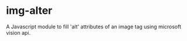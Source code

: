 # img-alter
A Javascript module to fill 'alt' attributes of an image tag using microsoft vision api.
